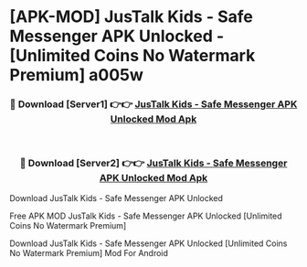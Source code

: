 # [APK-MOD] JusTalk Kids - Safe Messenger APK Unlocked - [Unlimited Coins No Watermark Premium] a005w



<div align="center">
<h3>🔴 Download [Server1] 👉👉 <a href="https://momento.my/?title=JusTalk_Kids_-_Safe_Messenger_APK_Unlocked">JusTalk Kids - Safe Messenger APK Unlocked Mod Apk</a></h3><br>

<h3>🔴 Download [Server2] 👉👉 <a href="https://momento.my/?title=JusTalk_Kids_-_Safe_Messenger_APK_Unlocked">JusTalk Kids - Safe Messenger APK Unlocked Mod Apk</a></h3>
</div>



Download JusTalk Kids - Safe Messenger APK Unlocked 

Free APK MOD JusTalk Kids - Safe Messenger APK Unlocked [Unlimited Coins No Watermark Premium]

Download JusTalk Kids - Safe Messenger APK Unlocked [Unlimited Coins No Watermark Premium] Mod For Android
